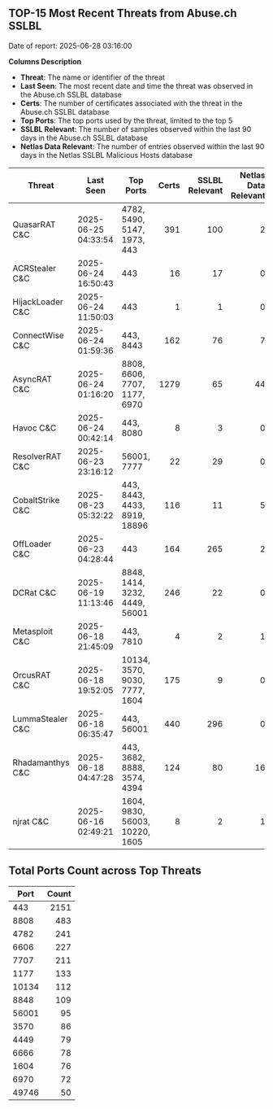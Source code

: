 ## TOP-15 Most Recent Threats from Abuse.ch SSLBL
Date of report: 2025-06-28 03:16:00

**Columns Description**
- **Threat**: The name or identifier of the threat
- **Last Seen**: The most recent date and time the threat was observed in the Abuse.ch SSLBL database
- **Certs**: The number of certificates associated with the threat in the Abuse.ch SSLBL database
- **Top Ports**: The top ports used by the threat, limited to the top 5
- **SSLBL Relevant**: The number of samples observed within the last 90 days in the Abuse.ch SSLBL database
- **Netlas Data Relevant**: The number of entries observed within the last 90 days in the Netlas SSLBL Malicious Hosts database



| Threat                     | Last Seen           | Top Ports          | Certs        | SSLBL Relevant   | Netlas Data Relevant  |
|----------------------------|---------------------|--------------------|-------------:|-----------------:|----------------------:|
| QuasarRAT C&C              | 2025-06-25 04:33:54 | 4782, 5490, 5147, 1973, 443 | 391 | 100 | 2 |
| ACRStealer C&C             | 2025-06-24 16:50:43 | 443 | 16 | 17 | 0 |
| HijackLoader C&C           | 2025-06-24 11:50:03 | 443 | 1 | 1 | 0 |
| ConnectWise C&C            | 2025-06-24 01:59:36 | 443, 8443 | 162 | 76 | 7 |
| AsyncRAT C&C               | 2025-06-24 01:16:20 | 8808, 6606, 7707, 1177, 6970 | 1279 | 65 | 44 |
| Havoc C&C                  | 2025-06-24 00:42:14 | 443, 8080 | 8 | 3 | 0 |
| ResolverRAT C&C            | 2025-06-23 23:16:12 | 56001, 7777 | 22 | 29 | 0 |
| CobaltStrike C&C           | 2025-06-23 05:32:22 | 443, 8443, 4433, 8919, 18896 | 116 | 11 | 5 |
| OffLoader C&C              | 2025-06-23 04:28:44 | 443 | 164 | 265 | 2 |
| DCRat C&C                  | 2025-06-19 11:13:46 | 8848, 1414, 3232, 4449, 56001 | 246 | 22 | 0 |
| Metasploit C&C             | 2025-06-18 21:45:09 | 443, 7810 | 4 | 2 | 1 |
| OrcusRAT C&C               | 2025-06-18 19:52:05 | 10134, 3570, 9030, 7777, 1604 | 175 | 9 | 0 |
| LummaStealer C&C           | 2025-06-18 06:35:47 | 443, 56001 | 440 | 296 | 0 |
| Rhadamanthys C&C           | 2025-06-18 04:47:28 | 443, 3682, 8888, 3574, 4394 | 124 | 80 | 16 |
| njrat C&C                  | 2025-06-16 02:49:21 | 1604, 9830, 56003, 10220, 1605 | 8 | 2 | 1 |

## Total Ports Count across Top Threats
| Port       | Count      |
|------------|-----------:|
| 443 | 2151 |
| 8808 | 483 |
| 4782 | 241 |
| 6606 | 227 |
| 7707 | 211 |
| 1177 | 133 |
| 10134 | 112 |
| 8848 | 109 |
| 56001 | 95 |
| 3570 | 86 |
| 4449 | 79 |
| 6666 | 78 |
| 1604 | 76 |
| 6970 | 72 |
| 49746 | 50 |